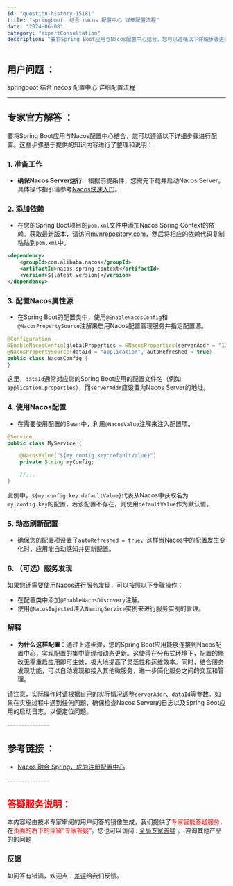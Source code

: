 ```yaml
---
id: "question-history-15181"
title: "springboot  结合 nacos 配置中心 详细配置流程"
date: "2024-06-08"
category: "expertConsultation"
description: "要将Spring Boot应用与Nacos配置中心结合，您可以遵循以下详细步骤进行配置。这些步骤基于提供的知识内容进行了整理和说明：### 1. 准备工作- **确保Nacos Server运行**：根据前提条件，您需先下载并启动Nacos Server。具体操作指引请参考[Nacos快速入门](."
---
```


## 用户问题 ： 
 springboot  结合 nacos 配置中心 详细配置流程  

---------------
## 专家官方解答 ：

要将Spring Boot应用与Nacos配置中心结合，您可以遵循以下详细步骤进行配置。这些步骤基于提供的知识内容进行了整理和说明：

### 1. 准备工作
- **确保Nacos Server运行**：根据前提条件，您需先下载并启动Nacos Server。具体操作指引请参考[Nacos快速入门](../quickstart/quick-start.md)。

### 2. 添加依赖
- 在您的Spring Boot项目的`pom.xml`文件中添加Nacos Spring Context的依赖。获取最新版本，请访问[mvnrepository.com](https://mvnrepository.com/artifact/com.alibaba.nacos/nacos-spring-context)，然后将相应的依赖代码复制粘贴到`pom.xml`中。

```xml
<dependency>
    <groupId>com.alibaba.nacos</groupId>
    <artifactId>nacos-spring-context</artifactId>
    <version>${latest.version}</version>
</dependency>
```

### 3. 配置Nacos属性源
- 在Spring Boot的配置类中，使用`@EnableNacosConfig`和`@NacosPropertySource`注解来启用Nacos配置管理服务并指定配置源。

```java
@Configuration
@EnableNacosConfig(globalProperties = @NacosProperties(serverAddr = "127.0.0.1:8848"))
@NacosPropertySource(dataId = "application", autoRefreshed = true)
public class NacosConfig {
}
```
这里，`dataId`通常对应您的Spring Boot应用的配置文件名（例如`application.properties`），而`serverAddr`应设置为Nacos Server的地址。

### 4. 使用Nacos配置
- 在需要使用配置的Bean中，利用`@NacosValue`注解来注入配置项。

```java
@Service
public class MyService {

    @NacosValue("${my.config.key:defaultValue}")
    private String myConfig;

    //...
}
```
此例中，`${my.config.key:defaultValue}`代表从Nacos中获取名为`my.config.key`的配置，若该配置不存在，则使用`defaultValue`作为默认值。

### 5. 动态刷新配置
- 确保您的配置项设置了`autoRefreshed = true`，这样当Nacos中的配置发生变化时，应用能自动感知并更新配置。

### 6. （可选）服务发现
如果您还需要使用Nacos进行服务发现，可以按照以下步骤操作：
- 在配置类中添加`@EnableNacosDiscovery`注解。
- 使用`@NacosInjected`注入`NamingService`实例来进行服务实例的管理。

### 解释
- **为什么这样配置**：通过上述步骤，您的Spring Boot应用能够连接到Nacos配置中心，实现配置的集中管理和动态更新。这使得在分布式环境下，配置的修改无需重启应用即可生效，极大地提高了灵活性和运维效率。同时，结合服务发现功能，可以自动发现和接入其他微服务，进一步简化服务之间的交互和管理。

请注意，实际操作时请根据自己的实际情况调整`serverAddr`、`dataId`等参数。如果在实施过程中遇到任何问题，确保检查Nacos Server的日志以及Spring Boot应用的启动日志，以便定位问题。


<font color="#949494">---------------</font> 


## 参考链接 ：

* [Nacos 融合 Spring，成为注册配置中心](https://nacos.io/docs/latest/ecology/use-nacos-with-spring)


 <font color="#949494">---------------</font> 
 


## <font color="#FF0000">答疑服务说明：</font> 

本内容经由技术专家审阅的用户问答的镜像生成，我们提供了<font color="#FF0000">专家智能答疑服务</font>，在<font color="#FF0000">页面的右下的浮窗”专家答疑“</font>。您也可以访问 : [全局专家答疑](https://answer.opensource.alibaba.com/docs/intro) 。 咨询其他产品的的问题

### 反馈
如问答有错漏，欢迎点：[差评](https://ai.nacos.io/user/feedbackByEnhancerGradePOJOID?enhancerGradePOJOId=15201)给我们反馈。
